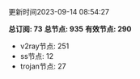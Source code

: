 更新时间2023-09-14 08:54:27

**总订阅: 73**
**总节点: 935**
**有效节点: 290**
- v2ray节点: 251
- ss节点: 12
- trojan节点: 27
